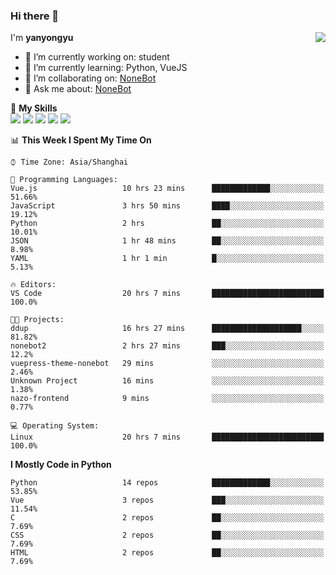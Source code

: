 ### Hi there 👋

<a href="#">
  <img align="right" src="https://github-readme-stats.vercel.app/api?username=yanyongyu&count_private=true&show_icons=true&bg_color=15,f2f7fd,E0EAFC" />
</a>

I'm **yanyongyu**

- 🔭 I’m currently working on: student
- 🌱 I’m currently learning: Python, VueJS
- 👯 I’m collaborating on: [NoneBot](https://github.com/nonebot)
- 💬 Ask me about: [NoneBot](https://github.com/nonebot)

🌟 **My Skills**  
![](https://img.shields.io/badge/-Python-3e74a2?style=flat-square&logo=Python&logoColor=fff)
![](https://img.shields.io/badge/-Vue-4fc08d?style=flat-square&logo=Vue.js&logoColor=fff)
![](https://img.shields.io/badge/-Node.js-339933?style=flat-square&logo=Node.js&logoColor=fff)
![](https://img.shields.io/badge/-Docker-2496ED?style=flat-square&logo=Docker&logoColor=fff)
![](https://img.shields.io/badge/-Linux-000000?style=flat-square&logo=Linux&logoColor=fff)

<!--START_SECTION:waka-->
📊 **This Week I Spent My Time On** 

```text
⌚︎ Time Zone: Asia/Shanghai

💬 Programming Languages: 
Vue.js                   10 hrs 23 mins      █████████████░░░░░░░░░░░░   51.66% 
JavaScript               3 hrs 50 mins       ████░░░░░░░░░░░░░░░░░░░░░   19.12% 
Python                   2 hrs               ██░░░░░░░░░░░░░░░░░░░░░░░   10.01% 
JSON                     1 hr 48 mins        ██░░░░░░░░░░░░░░░░░░░░░░░   8.98% 
YAML                     1 hr 1 min          █░░░░░░░░░░░░░░░░░░░░░░░░   5.13%

🔥 Editors: 
VS Code                  20 hrs 7 mins       █████████████████████████   100.0%

🐱‍💻 Projects: 
ddup                     16 hrs 27 mins      ████████████████████░░░░░   81.82% 
nonebot2                 2 hrs 27 mins       ███░░░░░░░░░░░░░░░░░░░░░░   12.2% 
vuepress-theme-nonebot   29 mins             ░░░░░░░░░░░░░░░░░░░░░░░░░   2.46% 
Unknown Project          16 mins             ░░░░░░░░░░░░░░░░░░░░░░░░░   1.38% 
nazo-frontend            9 mins              ░░░░░░░░░░░░░░░░░░░░░░░░░   0.77%

💻 Operating System: 
Linux                    20 hrs 7 mins       █████████████████████████   100.0%

```

**I Mostly Code in Python** 

```text
Python                   14 repos            █████████████░░░░░░░░░░░░   53.85% 
Vue                      3 repos             ███░░░░░░░░░░░░░░░░░░░░░░   11.54% 
C                        2 repos             ██░░░░░░░░░░░░░░░░░░░░░░░   7.69% 
CSS                      2 repos             ██░░░░░░░░░░░░░░░░░░░░░░░   7.69% 
HTML                     2 repos             ██░░░░░░░░░░░░░░░░░░░░░░░   7.69%

```



<!--END_SECTION:waka-->

